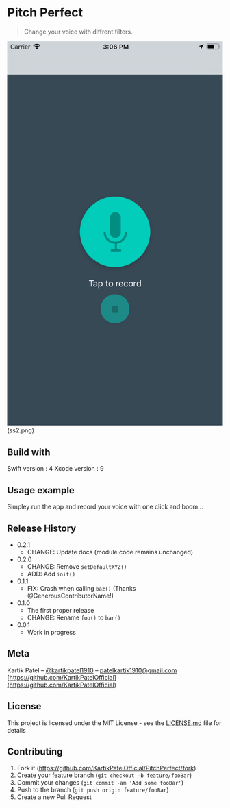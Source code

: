 # Pitch Perfect
> Change your voice with diffrent filters.

![](ss1.png)(ss2.png)

## Build with

Swift version : 4
Xcode version : 9

## Usage example

Simpley run the app and record your voice with one click and boom...

## Release History

* 0.2.1
    * CHANGE: Update docs (module code remains unchanged)
* 0.2.0
    * CHANGE: Remove `setDefaultXYZ()`
    * ADD: Add `init()`
* 0.1.1
    * FIX: Crash when calling `baz()` (Thanks @GenerousContributorName!)
* 0.1.0
    * The first proper release
    * CHANGE: Rename `foo()` to `bar()`
* 0.0.1
    * Work in progress

## Meta

Kartik Patel – [@kartikpatel1910](https://twitter.com/KartikPatel1910) – patelkartik1910@gmail.com
[https://github.com/KartikPatelOfficial](https://github.com/KartikPatelOfficial)

## License

This project is licensed under the MIT License - see the [LICENSE.md](LICENSE.md) file for details

## Contributing

1. Fork it (<https://github.com/KartikPatelOfficial/PitchPerfect/fork>)
2. Create your feature branch (`git checkout -b feature/fooBar`)
3. Commit your changes (`git commit -am 'Add some fooBar'`)
4. Push to the branch (`git push origin feature/fooBar`)
5. Create a new Pull Request

[wiki]: https://github.com/KartikPatelOfficial/PitchPerfect/wiki
